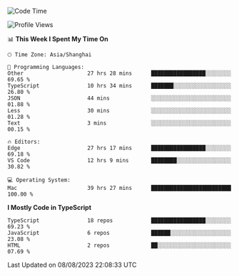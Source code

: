 <!--START_SECTION:waka-->
![Code Time](http://img.shields.io/badge/Code%20Time-4%2C937%20hrs%209%20mins-blue)

![Profile Views](http://img.shields.io/badge/Profile%20Views-1-blue)

📊 **This Week I Spent My Time On** 

```text
🕑︎ Time Zone: Asia/Shanghai

💬 Programming Languages: 
Other                    27 hrs 28 mins      █████████████████░░░░░░░░   69.65 % 
TypeScript               10 hrs 34 mins      ███████░░░░░░░░░░░░░░░░░░   26.80 % 
JSON                     44 mins             ░░░░░░░░░░░░░░░░░░░░░░░░░   01.88 % 
Less                     30 mins             ░░░░░░░░░░░░░░░░░░░░░░░░░   01.28 % 
Text                     3 mins              ░░░░░░░░░░░░░░░░░░░░░░░░░   00.15 % 

🔥 Editors: 
Edge                     27 hrs 17 mins      █████████████████░░░░░░░░   69.18 % 
VS Code                  12 hrs 9 mins       ████████░░░░░░░░░░░░░░░░░   30.82 % 

💻 Operating System: 
Mac                      39 hrs 27 mins      █████████████████████████   100.00 % 
```

**I Mostly Code in TypeScript** 

```text
TypeScript               18 repos            █████████████████░░░░░░░░   69.23 % 
JavaScript               6 repos             ██████░░░░░░░░░░░░░░░░░░░   23.08 % 
HTML                     2 repos             ██░░░░░░░░░░░░░░░░░░░░░░░   07.69 % 
```




 Last Updated on 08/08/2023 22:08:33 UTC
<!--END_SECTION:waka-->
